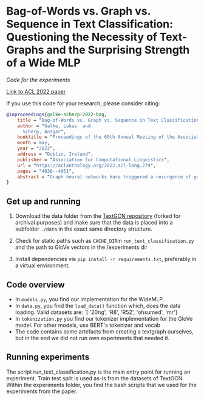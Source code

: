 # Bag-of-Words vs. Graph vs. Sequence in Text Classification: Questioning the Necessity of Text-Graphs and the Surprising Strength of a Wide MLP

*Code for the experiments*

[Link to ACL 2022 paper](https://github.com/lgalke/text-clf-baselines)

If you use this code for your research, please consider citing:

```bibtex
@inproceedings{galke-scherp-2022-bag,
    title = "Bag-of-Words vs. Graph vs. Sequence in Text Classification: Questioning the Necessity of Text-Graphs and the Surprising Strength of a Wide {MLP}",
    author = "Galke, Lukas  and
      Scherp, Ansgar",
    booktitle = "Proceedings of the 60th Annual Meeting of the Association for Computational Linguistics (Volume 1: Long Papers)",
    month = may,
    year = "2022",
    address = "Dublin, Ireland",
    publisher = "Association for Computational Linguistics",
    url = "https://aclanthology.org/2022.acl-long.279",
    pages = "4038--4051",
    abstract = "Graph neural networks have triggered a resurgence of graph-based text classification methods, defining today{'}s state of the art. We show that a wide multi-layer perceptron (MLP) using a Bag-of-Words (BoW) outperforms the recent graph-based models TextGCN and HeteGCN in an inductive text classification setting and is comparable with HyperGAT. Moreover, we fine-tune a sequence-based BERT and a lightweight DistilBERT model, which both outperform all state-of-the-art models. These results question the importance of synthetic graphs used in modern text classifiers. In terms of efficiency, DistilBERT is still twice as large as our BoW-based wide MLP, while graph-based models like TextGCN require setting up an $\mathcal{O}(N^2)$ graph, where $N$ is the vocabulary plus corpus size. Finally, since Transformers need to compute $\mathcal{O}(L^2)$ attention weights with sequence length $L$, the MLP models show higher training and inference speeds on datasets with long sequences.",
}
```


## Get up and running

1. Download the data folder from the [TextGCN repository](https://github.com/lgalke/text_gcn) (forked for archival purposes) and make sure that the data is placed into a subfolder `./data` in the exact same directory structure.

2. Check for static paths such as `CACHE_DIR`in `run_text_classification.py` and the path to GloVe vectors in the /experiments dir

3. Install dependencies via `pip install -r requirements.txt`, preferably in a virtual environment.

## Code overview

- In `models.py`, you find our implementation for the WideMLP.
- In `data.py`, you find the `load_data()` function which, does the data loading. Valid datasets are: `[ '20ng', 'R8', 'R52', 'ohsumed', 'mr']
- In `tokenization.py` you find our tokenizer implementation for the GloVe model. For other models, use BERT's tokenizer and vocab
- The code contains some artefacts from creating a textgraph ourselves, but in the end we did not run own experiments that needed it.

## Running experiments

The script run\_text\_classification.py is the main entry point for running an experiment.
Train test split is used as-is from the datasets of TextGCN.
Within the experiments folder, you find the bash scripts that we used for the experiments from the paper.
